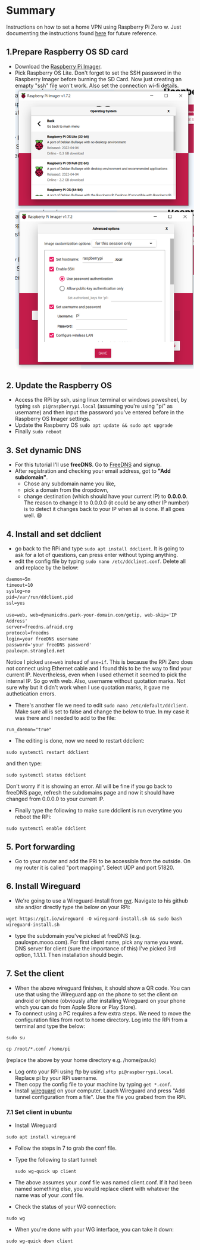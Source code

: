 # Summary
Instructions on how to set a home VPN using Raspberry Pi Zero w. Just documenting the instructions found [here](https://www.youtube.com/watch?v=rtUl7BfCNMY) for future reference.

## 1.Prepare Raspberry OS SD card
- Download the [Raspberry Pi Imager](https://www.raspberrypi.com/software/).
- Pick Raspberry OS Lite. Don't forget to set the SSH password in the Raspberry Imager before burning the SD Card. Now just creating an emapty "ssh" file won't work. Also set the connection wi-fi details.  
![Pick Raspberry OS Lite](images/1.png)
![Set SSH password](images/2.png)

## 2. Update the Raspberry OS
- Access the RPi by ssh, using linux terminal or windows powesheel, by typing `ssh pi@raspberrypi.local` (assuming you're using "pi" as username) and then input the password you've entered before in the Raspberry OS Imager settings.
- Update the Raspberry OS `sudo apt update && sudo apt upgrade`
- Finally `sudo reboot`

## 3. Set dynamic DNS
- For this tutorial I'll use **freeDNS**. Go to [FreeDNS](https://freedns.afraid.org/) and signup.
- After registration and checking your email address, got to **"Add subdomain"**.
  - Chose any subdomain name you like,
  - pick a domain from the dropdown,
  - change destination (which should have your current IP) to **0.0.0.0**. The reason to change it to 0.0.0.0 (it could be any other IP number) is to detect it changes back to your IP when all is done. If all goes well. 😄


## 4. Install and set ddclient
- go back to the RPi and type `sudo apt install ddclient`. It is going to ask for a lot of questions, can press enter without typing anything.
- edit the config file by typing `sudo nano /etc/ddclinet.conf`. Delete all and replace by the below:
```
daemon=5m
timeout=10
syslog=no
pid=/var/run/ddclient.pid
ssl=yes

use=web, web=dynamicdns.park-your-domain.com/getip, web-skip='IP Address'
server=freedns.afraid.org
protocol=freedns
login=your freeDNS username
password='your freeDNS password'
paulovpn.strangled.net
```
Notice I picked `use=web` instead of `use=if`. This is because the RPi Zero does not connect using Ethernet cable and I found this to be the way to find your current IP. Nevertheless, even when I used ethernet it seemed to pick the internal IP. So go with web. Also, username without quotation marks. Not sure why but it didn't work when I use quotation marks, it gave me authetication errors.

- There's another file we need to edit `sudo nano /etc/default/ddclient`. Make sure all is set to false and change the below to true. In my case it was there and I needed to add to the file:
```
run_daemon="true"
```

- The editing is done, now we need to restart ddclient:
```
sudo systemctl restart ddclient
```
and then type:
```
sudo systemctl status ddclient
```
Don't worry if it is showing an error. All will be fine if you go back to freeDNS page, refresh the subdomains page and now it should have changed from 0.0.0.0 to your current IP.

- Finally type the following to make sure ddclient is run everytime you reboot the RPi:
```
sudo systemctl enable ddclient
```

## 5. Port forwarding
- Go to your router and add the PRi to be accessible from the outside. On my router it is called "port mapping". Select UDP and port 51820.

## 6. Install Wireguard
- We're going to use a Wireguard-Install from [nyr](https://github.com/Nyr/wireguard-install). Navigate to his github site and/or directly type the below on your RPi:

```
wget https://git.io/wireguard -O wireguard-install.sh && sudo bash wireguard-install.sh
```

- type the subdomain you've picked at freeDNS (e.g. paulovpn.mooo.com). For first client name, pick any name you want. DNS server for client (sure the importance of this) I've picked 3rd option, 1.1.1.1. Then installation should begin.


## 7. Set the client
- When the above wireguard finishes, it should show a QR code. You can use that using the Wireguard app on the phone to set the client on android or iphone (obviously after installing Wireguard on your phone whch you can do from Apple Store or Play Store).
- To connect using a PC requires a few extra steps. We need to move the configuration files from root to home directory. Log into the RPi from a terminal and type the below:
```
sudo su
```
```
cp /root/*.conf /home/pi
```
(replace the above by your home directory e.g. /home/paulo)

- Log onto your RPi using ftp by using `sftp pi@raspberrypi.local`. Replace pi by your RPi username.
- Then copy the config file to your machine by typing `get *.conf`.
- Install [wireguard](https://www.wireguard.com/install/) on your computer. Lauch Wireguard and press "Add tunnel configuration from a file". Use the file you grabed from the RPi.

### 7.1 Set client in ubuntu
- Install Wireguard
```
sudo apt install wireguard
```
- Follow the steps in 7 to grab the conf file.
- Type the following to start tunnel:
  ```
  sudo wg-quick up client
  ```
- The above assumes your .conf file was named client.conf. If it had been named something else, you would replace client with whatever the name was of your .conf file.

- Check the status of your WG connection:
```
sudo wg
```

- When you're done with your WG interface, you can take it down:
```
sudo wg-quick down client
```
